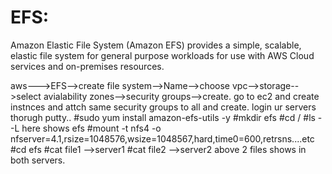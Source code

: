 # EFS:
Amazon Elastic File System (Amazon EFS) provides a simple, scalable, elastic file system for general purpose workloads for use with AWS Cloud services and on-premises resources.

aws--->EFS-->create file system-->Name-->choose vpc-->storage-->select avialability zones-->security groups-->create.
go to ec2 and create instnces and attch same security groups to all and create.
login ur servers thorugh putty..
#sudo yum install amazon-efs-utils -y
#mkdir efs
#cd /
#ls  --L here shows efs
#mount -t nfs4 -o nfserver=4.1,rsize=1048576,wsize=1048567,hard,time0=600,retrsns....etc
#cd efs
#cat file1 -->server1
#cat file2 -->server2
above 2 files shows in both servers.
